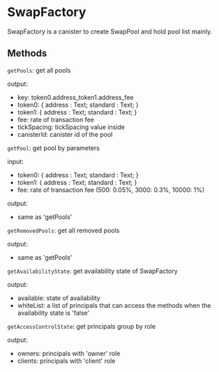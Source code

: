 # SwapFactory

SwapFactory is a canister to create SwapPool and hold pool list mainly.

## Methods

`getPools`: get all pools

output:
- key: token0.address_token1.address_fee
- token0: { address : Text; standard : Text; }
- token1: { address : Text; standard : Text; }
- fee: rate of transaction fee
- tickSpacing: tickSpacing value inside
- canisterId: canister id of the pool

`getPool`: get pool by parameters

input:
- token0: { address : Text; standard : Text; }
- token1: { address : Text; standard : Text; }
- fee: rate of transaction fee (500: 0.05%, 3000: 0.3%, 10000: 1%)

output: 
- same as 'getPools'

`getRemovedPools`: get all removed pools

output:
- same as 'getPools'

`getAvailabilityState`: get availability state of SwapFactory

output:
- available: state of availability
- whiteList: a list of principals that can access the methods when the availability state is 'false'

`getAccessControlState`: get principals group by role

output:
- owners: principals with 'owner' role
- clients: principals with 'client' role